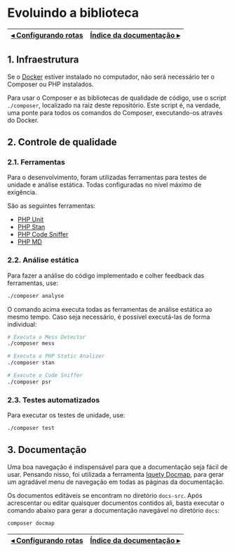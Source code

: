 # Evoluindo a biblioteca

[◂ Configurando rotas](02-rota.md) | [Índice da documentação ▸](indice.md)
-- | --

## 1. Infraestrutura

Se o [Docker](https://www.docker.com/) estiver instalado no computador, não será
necessário ter o Composer ou PHP instalados.

Para usar o Composer e as bibliotecas de qualidade de código, use o script `./composer`,
localizado na raiz deste repositório. Este script é, na verdade, uma ponte para
todos os comandos do Composer, executando-os através do Docker.

## 2. Controle de qualidade

### 2.1. Ferramentas

Para o desenvolvimento, foram utilizadas ferramentas para testes de unidade e
análise estática. Todas configuradas no nível máximo de exigência.

São as seguintes ferramentas:

- [PHP Unit](https://phpunit.de)
- [PHP Stan](https://phpstan.org)
- [PHP Code Sniffer](https://github.com/squizlabs/PHP_CodeSniffer)
- [PHP MD](https://phpmd.org)

### 2.2. Análise estática

Para fazer a análise do código implementado e colher feedback das ferramentas, use:

```bash
./composer analyse
```

O comando acima executa todas as ferramentas de análise estática ao mesmo tempo.
Caso seja necessário, é possível executá-las de forma individual:

```bash
# Executa o Mess Detector
./composer mess
```

```bash
# Executa o PHP Static Analizer
./composer stan
```

```bash
# Execute o Code Sniffer
./composer psr
```

### 2.3. Testes automatizados

Para executar os testes de unidade, use:

```bash
./composer test
```

## 3. Documentação

Uma boa navegação é indispensável para que a documentação seja fácil de usar.
Pensando nisso, foi utilizada a ferramenta [Iquety Docmap](https://github.com/iquety/docmap),
para gerar um agradável menu de navegação em todas as páginas da documentação.

Os documentos editáveis se encontram no diretório `docs-src`. Após acrescentar
ou editar quaisquer documentos contidos ali, basta executar o comando abaixo para
gerar a documentação navegável no diretório `docs`:

```bash
composer docmap
```

[◂ Configurando rotas](02-rota.md) | [Índice da documentação ▸](indice.md)
-- | --
